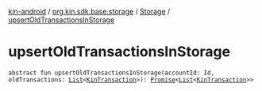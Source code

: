 [kin-android](../../index.md) / [org.kin.sdk.base.storage](../index.md) / [Storage](index.md) / [upsertOldTransactionsInStorage](./upsert-old-transactions-in-storage.md)

# upsertOldTransactionsInStorage

`abstract fun upsertOldTransactionsInStorage(accountId: Id, oldTransactions: `[`List`](https://kotlinlang.org/api/latest/jvm/stdlib/kotlin.collections/-list/index.html)`<`[`KinTransaction`](../../org.kin.sdk.base.stellar.models/-kin-transaction/index.md)`>): `[`Promise`](../../org.kin.sdk.base.tools/-promise/index.md)`<`[`List`](https://kotlinlang.org/api/latest/jvm/stdlib/kotlin.collections/-list/index.html)`<`[`KinTransaction`](../../org.kin.sdk.base.stellar.models/-kin-transaction/index.md)`>>`